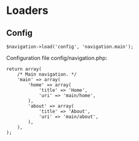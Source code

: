 # Loaders

## Config

    $navigation->load('config', 'navigation.main');

Configuration file config/navigation.php:

    return array(
        /* Main navigation. */
        'main' => array(
            'home' => array(
                'title' => 'Home',
                'uri' => 'main/home',
            ),
            'about' => array(
                'title' => 'About',
                'uri' => 'main/about',
            ),
        ),
    );
